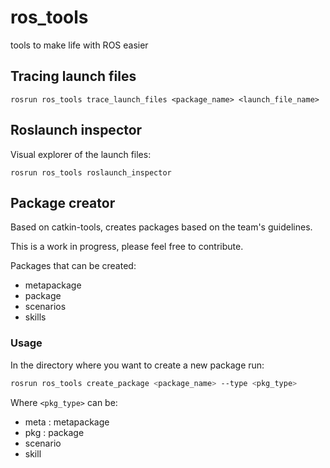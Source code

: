 # ros_tools
tools to make life with ROS easier

## Tracing launch files
```
rosrun ros_tools trace_launch_files <package_name> <launch_file_name>
```

## Roslaunch inspector
Visual explorer of the launch files:
```
rosrun ros_tools roslaunch_inspector
```

## Package creator
Based on catkin-tools, creates packages based on the team's guidelines.

This is a work in progress, please feel free to contribute.

Packages that can be created:
* metapackage
* package
* scenarios
* skills

### Usage
In the directory where you want to create a new package run:
```bash
rosrun ros_tools create_package <package_name> --type <pkg_type>
```
Where `<pkg_type>` can be:
* meta : metapackage
* pkg : package
* scenario
* skill

